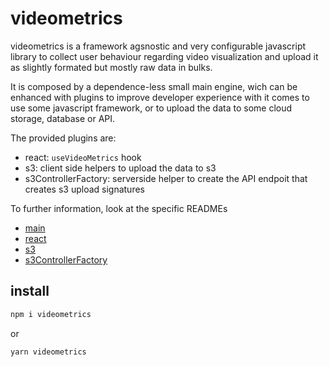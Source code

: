 # videometrics

videometrics is a framework agsnostic and very configurable javascript library to collect user behaviour regarding video visualization and upload it as slightly formated but mostly raw data in bulks. 

It is composed by a dependence-less small main engine, wich can be enhanced with plugins to improve developer experience with it comes to use some javascript framework, or to upload the data to some cloud storage, database or API.

The provided plugins are:
* react: `useVideoMetrics` hook
* s3: client side helpers to upload the data to s3
* s3ControllerFactory: serverside helper to create the API endpoit that creates s3 upload signatures

To further information, look at the specific READMEs

* [main](./docs/main.md)
* [react](./docs/readme.md)
* [s3](./docs/s3.md)
* [s3ControllerFactory](./docs/s3ControllerFactory.md)

## install

```sh
npm i videometrics
```
or
```
yarn videometrics
```

